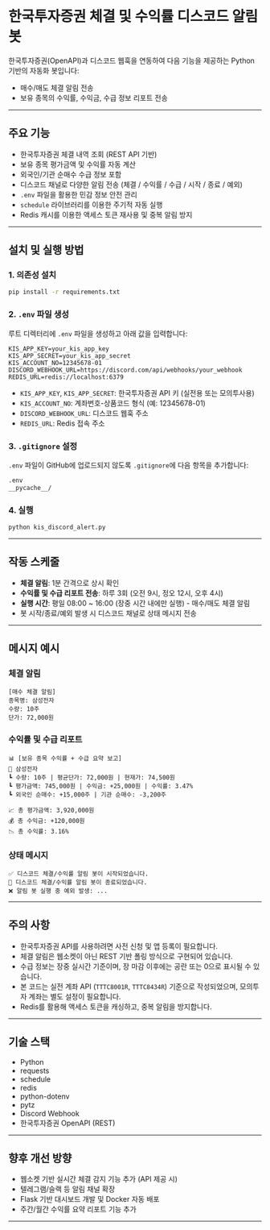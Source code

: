 # 한국투자증권 체결 및 수익률 디스코드 알림 봇

한국투자증권(OpenAPI)과 디스코드 웹훅을 연동하여 다음 기능을 제공하는 Python 기반의 자동화 봇입니다:

- 매수/매도 체결 알림 전송
- 보유 종목의 수익률, 수익금, 수급 정보 리포트 전송

---

## 주요 기능

- 한국투자증권 체결 내역 조회 (REST API 기반)
- 보유 종목 평가금액 및 수익률 자동 계산
- 외국인/기관 순매수 수급 정보 포함
- 디스코드 채널로 다양한 알림 전송 (체결 / 수익률 / 수급 / 시작 / 종료 / 예외)
- `.env` 파일을 활용한 민감 정보 안전 관리
- `schedule` 라이브러리를 이용한 주기적 자동 실행
- Redis 캐시를 이용한 액세스 토큰 재사용 및 중복 알림 방지

---

## 설치 및 실행 방법

### 1. 의존성 설치
```bash
pip install -r requirements.txt
```

### 2. `.env` 파일 생성
루트 디렉터리에 `.env` 파일을 생성하고 아래 값을 입력합니다:
```env
KIS_APP_KEY=your_kis_app_key
KIS_APP_SECRET=your_kis_app_secret
KIS_ACCOUNT_NO=12345678-01
DISCORD_WEBHOOK_URL=https://discord.com/api/webhooks/your_webhook
REDIS_URL=redis://localhost:6379
```

- `KIS_APP_KEY`, `KIS_APP_SECRET`: 한국투자증권 API 키 (실전용 또는 모의투사용)
- `KIS_ACCOUNT_NO`: 계좌번호-상품코드 형식 (예: 12345678-01)
- `DISCORD_WEBHOOK_URL`: 디스코드 웹훅 주소
- `REDIS_URL`: Redis 접속 주소

### 3. `.gitignore` 설정
`.env` 파일이 GitHub에 업로드되지 않도록 `.gitignore`에 다음 항목을 추가합니다:
```bash
.env
__pycache__/
```

### 4. 실행
```bash
python kis_discord_alert.py
```

---

## 작동 스케줄

- **체결 알림**: 1분 간격으로 상시 확인
- **수익률 및 수급 리포트 전송**: 하루 3회 (오전 9시, 정오 12시, 오후 4시)
- **실행 시간**: 평일 08:00 ~ 16:00 (장중 시간 내에만 실행) -  매수/매도 체결 알림
- 봇 시작/종료/예외 발생 시 디스코드 채널로 상태 메시지 전송

---

## 메시지 예시

### 체결 알림
```
[매수 체결 알림]
종목명: 삼성전자
수량: 10주
단가: 72,000원
```

### 수익률 및 수급 리포트
```
📊 [보유 종목 수익률 + 수급 요약 보고]
📌 삼성전자
┗ 수량: 10주 | 평균단가: 72,000원 | 현재가: 74,500원
┗ 평가금액: 745,000원 | 수익금: +25,000원 | 수익률: 3.47%
┗ 외국인 순매수: +15,000주 | 기관 순매수: -3,200주

📈 총 평가금액: 3,920,000원
💰 총 수익금: +120,000원
📉 총 수익률: 3.16%
```

### 상태 메시지
```
✅ 디스코드 체결/수익률 알림 봇이 시작되었습니다.
🛑 디스코드 체결/수익률 알림 봇이 종료되었습니다.
❌ 알림 봇 실행 중 예외 발생: ...
```

---

## 주의 사항

- 한국투자증권 API를 사용하려면 사전 신청 및 앱 등록이 필요합니다.
- 체결 알림은 웹소켓이 아닌 REST 기반 폴링 방식으로 구현되어 있습니다.
- 수급 정보는 장중 실시간 기준이며, 장 마감 이후에는 공란 또는 0으로 표시될 수 있습니다.
- 본 코드는 실전 계좌 API (`TTTC8001R`, `TTTC8434R`) 기준으로 작성되었으며, 모의투자 계좌는 별도 설정이 필요합니다.
- Redis를 활용해 액세스 토큰을 캐싱하고, 중복 알림을 방지합니다.

---

## 기술 스택

- Python
- requests
- schedule
- redis
- python-dotenv
- pytz
- Discord Webhook
- 한국투자증권 OpenAPI (REST)

---

## 향후 개선 방향

- 웹소켓 기반 실시간 체결 감지 기능 추가 (API 제공 시)
- 텔레그램/슬랙 등 알림 채널 확장
- Flask 기반 대시보드 개발 및 Docker 자동 배포
- 주간/월간 수익률 요약 리포트 기능 추가

---

